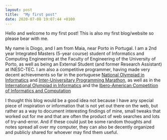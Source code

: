 ```yaml
---
layout: post
title:  "My first post"
date: 2020-07-08 19:07:44 +0100
---
```


Hello and welcome to my first post! This is also my first blog/website so please bear with me.

My name is Diogo, and I am from Maia, near Porto in Portugal. I am a 2nd year Integrated Masters (5-year course) student of Informatics and Computing Engineering at the Faculty of Engineering of the University of Porto, as well as being an External Student (and former Research Assistant) at INESC-TEC. I am also a competitive programmer, having made very decent achievements so far in the portuguese [National Olympiad in Informatics](https://oni.dcc.fc.up.pt/2018/) and [Inter-Universitary Programming Marathon](https://miup.ubi.pt/concurso.html), as well as in the [International Olympiad in Informatics](https://ioi2018.jp/) and the [Ibero-American Competition of Informatics and Computation](http://www.oia.unsam.edu.ar/wp-content/uploads/2018/06/resultadosCIIC2018.pdf)

I thought this blog would be a good idea not because I have any special piece of inspiration or information that is not yet out there on the web, but rather as a way to document interesting findings of mine, small tweaks that worked out for me and that are often the product of web searches and lots of try-and-error. And if these could just be some random thoughts and notes spread all over my computer, they can also be decently organized and publicly shared for whoever may find them useful.
